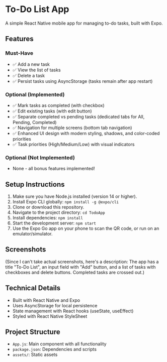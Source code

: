 # To-Do List App

A simple React Native mobile app for managing to-do tasks, built with Expo.

## Features

### Must-Have
- ✅ Add a new task
- ✅ View the list of tasks
- ✅ Delete a task
- ✅ Persist tasks using AsyncStorage (tasks remain after app restart)

### Optional (Implemented)
- ✅ Mark tasks as completed (with checkbox)
- ✅ Edit existing tasks (with edit button)
- ✅ Separate completed vs pending tasks (dedicated tabs for All, Pending, Completed)
- ✅ Navigation for multiple screens (bottom tab navigation)
- ✅ Enhanced UI design with modern styling, shadows, and color-coded priorities
- ✅ Task priorities (High/Medium/Low) with visual indicators

### Optional (Not Implemented)
- None - all bonus features implemented!

## Setup Instructions

1. Make sure you have Node.js installed (version 14 or higher).
2. Install Expo CLI globally: `npm install -g @expo/cli`
3. Clone or download this repository.
4. Navigate to the project directory: `cd TodoApp`
5. Install dependencies: `npm install`
6. Start the development server: `npm start`
7. Use the Expo Go app on your phone to scan the QR code, or run on an emulator/simulator.

## Screenshots

(Since I can't take actual screenshots, here's a description: The app has a title "To-Do List", an input field with "Add" button, and a list of tasks with checkboxes and delete buttons. Completed tasks are crossed out.)

## Technical Details

- Built with React Native and Expo
- Uses AsyncStorage for local persistence
- State management with React hooks (useState, useEffect)
- Styled with React Native StyleSheet

## Project Structure

- `App.js`: Main component with all functionality
- `package.json`: Dependencies and scripts
- `assets/`: Static assets